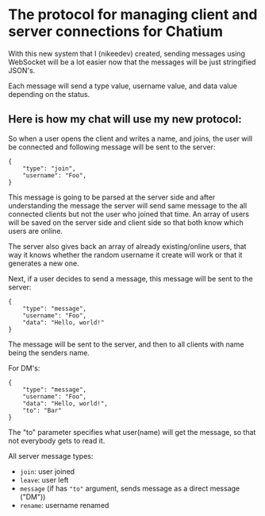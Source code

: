 # The protocol for managing client and server connections for Chatium 

With this new system that I (nikeedev) created, sending messages using WebSocket will be a lot easier now that the messages will be just stringified JSON's.

Each message will send a type value, username value, and data value depending on the status.


## Here is how my chat will use my new protocol:

So when a user opens the client and writes a name, and joins, the user will be connected and following message will be sent to the server:

```jsonc
{
    "type": "join",
    "username": "Foo",
}
```

This message is going to be parsed at the server side and after understanding the message the server will send same message to the all connected clients but not the user who joined that time. An array of users will be saved on the server side and client side so that both know which users are online.

The server also gives back an array of already existing/online users, that way it knows whether the random username it create will work or that it generates a new one.


Next, if a user decides to send a message, this message will be sent to the server: 

```jsonc
{
    "type": "message",
    "username": "Foo",
    "data": "Hello, world!" 
}
```

The message will be sent to the server, and then to all clients with name being the senders name.

For DM's:

```jsonc
{
    "type": "message",
    "username": "Foo",
    "data": "Hello, world!",
    "to": "Bar"
}
```

The "to" parameter specifies what user(name) will get the message, so that not everybody gets to read it.

All server message types:
- `join`: user joined 
- `leave`: user left
- `message` (if has `"to"` argument, sends message as a direct message ("DM"))
- `rename`: username renamed
